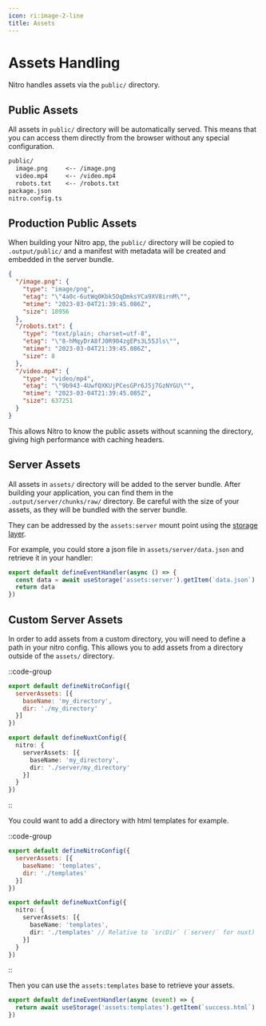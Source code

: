 ```yaml
---
icon: ri:image-2-line
title: Assets
---
```


# Assets Handling

Nitro handles assets via the `public/` directory.

## Public Assets

All assets in `public/` directory will be automatically served. This means that you can access them directly from the browser without any special configuration.

```md
public/
  image.png     <-- /image.png
  video.mp4     <-- /video.mp4
  robots.txt    <-- /robots.txt
package.json
nitro.config.ts
```

## Production Public Assets

When building your Nitro app, the `public/` directory will be copied to `.output/public/` and a manifest with metadata will be created and embedded in the server bundle.

```json
{
  "/image.png": {
    "type": "image/png",
    "etag": "\"4a0c-6utWq0Kbk5OqDmksYCa9XV8irnM\"",
    "mtime": "2023-03-04T21:39:45.086Z",
    "size": 18956
  },
  "/robots.txt": {
    "type": "text/plain; charset=utf-8",
    "etag": "\"8-hMqyDrA8fJ0R904zgEPs3L55Jls\"",
    "mtime": "2023-03-04T21:39:45.086Z",
    "size": 8
  },
  "/video.mp4": {
    "type": "video/mp4",
    "etag": "\"9b943-4UwfQXKUjPCesGPr6J5j7GzNYGU\"",
    "mtime": "2023-03-04T21:39:45.085Z",
    "size": 637251
  }
}
```

This allows Nitro to know the public assets without scanning the directory, giving high performance with caching headers.

## Server Assets

All assets in `assets/` directory will be added to the server bundle. After building your application, you can find them in the `.output/server/chunks/raw/` directory. Be careful with the size of your assets, as they will be bundled with the server bundle.

They can be addressed by the `assets:server` mount point using the [storage layer](/guide/storage).

For example, you could store a json file in `assets/server/data.json` and retrieve it in your handler:

```js
export default defineEventHandler(async () => {
  const data = await useStorage('assets:server').getItem(`data.json`)
  return data
})
```

## Custom Server Assets

In order to add assets from a custom directory, you will need to define a path in your nitro config. This allows you to add assets from a directory outside of the `assets/` directory.

::code-group
```js [nitro.config.ts]
export default defineNitroConfig({
  serverAssets: [{
    baseName: 'my_directory',
    dir: './my_directory'
  }]
})
```
```ts [nuxt.config.ts]
export default defineNuxtConfig({
  nitro: {
    serverAssets: [{
      baseName: 'my_directory',
      dir: './server/my_directory'
    }]
  }
})
```
::

You could want to add a directory with html templates for example.

::code-group
```js [nitro.config.ts]
export default defineNitroConfig({
  serverAssets: [{
    baseName: 'templates',
    dir: './templates'
  }]
})
```
```ts [nuxt.config.ts]
export default defineNuxtConfig({
  nitro: {
    serverAssets: [{
      baseName: 'templates',
      dir: './templates' // Relative to `srcDir` (`server/` for nuxt)
    }]
  }
})
```
::

Then you can use the `assets:templates` base to retrieve your assets.

```ts [handlers/success.ts]
export default defineEventHandler(async (event) => {
  return await useStorage('assets:templates').getItem(`success.html`)
})
```
